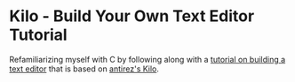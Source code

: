 # Kilo - Build Your Own Text Editor Tutorial

Refamiliarizing myself with C by following along with a [tutorial on building
a text editor][1] that is based on [antirez's Kilo][2].

[1]: https://viewsourcecode.org/snaptoken/kilo/
[2]: https://github.com/antirez/kilo
